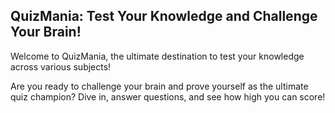 ## QuizMania: Test Your Knowledge and Challenge Your Brain!

Welcome to QuizMania, the ultimate destination to test your knowledge across various subjects!

Are you ready to challenge your brain and prove yourself as the ultimate quiz champion? Dive in, answer questions, and see how high you can score!
